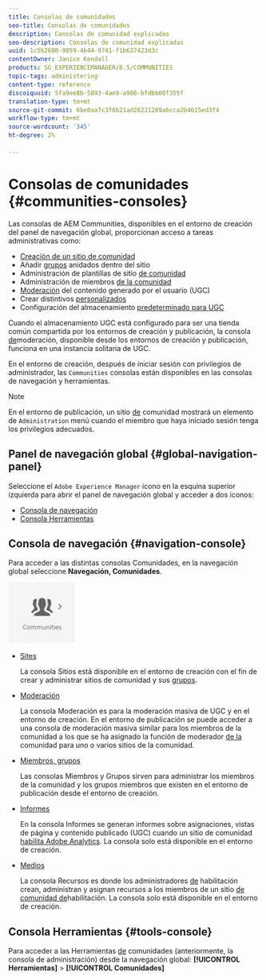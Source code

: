 ```yaml
---
title: Consolas de comunidades
seo-title: Consolas de comunidades
description: Consolas de comunidad explicadas
seo-description: Consolas de comunidad explicadas
uuid: 1c5b2600-9059-4b44-9741-f1b627423d3c
contentOwner: Janice Kendall
products: SG_EXPERIENCEMANAGER/6.5/COMMUNITIES
topic-tags: administering
content-type: reference
discoiquuid: 5fa9ee8b-5893-4ae9-a986-bfdbb00f355f
translation-type: tm+mt
source-git-commit: 6be0aa7c3f6b21ad26221289a6cca2b4615ed3f4
workflow-type: tm+mt
source-wordcount: '345'
ht-degree: 2%

---
```



# Consolas de comunidades {#communities-consoles}

Las consolas de AEM Communities, disponibles en el entorno de creación del panel de navegación global, proporcionan acceso a tareas administrativas como:

* [Creación de un sitio de comunidad](sites-console.md)
* Añadir [grupos](groups.md) anidados dentro del sitio
* Administración de plantillas de sitio [de comunidad](sites.md)
* Administración de miembros [de la comunidad](members.md)
* [Moderación](moderate-ugc.md) del contenido generado por el usuario (UGC)
* Crear distintivos [personalizados](badges.md)
* Configuración del almacenamiento [predeterminado para UGC](srp-config.md)

Cuando el almacenamiento [](working-with-srp.md) UGC está configurado para ser una tienda común compartida por los entornos de creación y publicación, la consola [de](moderation.md)moderación, disponible desde los entornos de creación y publicación, funciona en una instancia solitaria de UGC.

En el entorno de creación, después de iniciar sesión con privilegios de administrador, las `Communities` consolas están disponibles en las consolas de navegación y herramientas.

>[!NOTE]
>
>En el entorno de publicación, un sitio [de](sites-console.md) comunidad mostrará un elemento de `Administration` menú cuando el miembro que haya iniciado sesión tenga los privilegios adecuados.


## Panel de navegación global {#global-navigation-panel}

Seleccione el `Adobe Experience Manager` icono en la esquina superior izquierda para abrir el panel de navegación global y acceder a dos iconos:

* [Consola de navegación](#navigation-console)
* [Consola Herramientas](tools.md)

## Consola de navegación {#navigation-console}

Para acceder a las distintas consolas Comunidades, en la navegación global seleccione **Navegación, Comunidades**.

![comunidades](assets/communities.png)

* [Sites](sites-console.md)

   La consola Sitios está disponible en el entorno de creación con el fin de crear y administrar sitios de comunidad y sus [grupos](groups.md).

* [Moderación](moderation.md)

   La consola Moderación es para la moderación masiva de UGC y en el entorno de creación. En el entorno de publicación se puede acceder a una consola de moderación masiva similar para los miembros de la comunidad a los que se ha asignado la función de moderador [de la](users.md#publishenvironmentusersandgroups) comunidad para uno o varios sitios de la comunidad.

* [Miembros, grupos](members.md)

   Las consolas Miembros y Grupos sirven para administrar los miembros de la comunidad y los grupos miembros que existen en el entorno de publicación desde el entorno de creación.

* [Informes](reports.md)

   En la consola Informes se generan informes sobre asignaciones, vistas de página y contenido publicado (UGC) cuando un sitio de comunidad [habilita Adobe Analytics](sites-console.md#analytics). La consola solo está disponible en el entorno de creación.

* [Medios](resources.md)

   La consola Recursos es donde los administradores [de](enablement.md#communitymanagers) habilitación crean, administran y asignan recursos a los miembros de un sitio [de comunidad de](overview.md#enablement-community)habilitación. La consola solo está disponible en el entorno de creación.

## Consola Herramientas {#tools-console}

Para acceder a las Herramientas [de](tools.md) comunidades (anteriormente, la consola de administración) desde la navegación global: **[!UICONTROL Herramientas]** > **[!UICONTROL Comunidades]**
